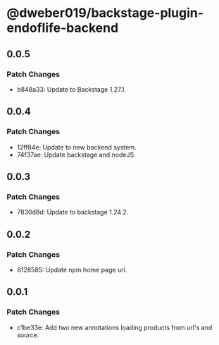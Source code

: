 # @dweber019/backstage-plugin-endoflife-backend

## 0.0.5

### Patch Changes

- b848a33: Update to Backstage 1.27.1.

## 0.0.4

### Patch Changes

- 12ff84e: Update to new backend system.
- 74f37ae: Update backstage and nodeJS

## 0.0.3

### Patch Changes

- 7830d8d: Update to backstage 1.24.2.

## 0.0.2

### Patch Changes

- 8128585: Update npm home page url.

## 0.0.1

### Patch Changes

- c1be33e: Add two new annotations loading products from url's and source.
